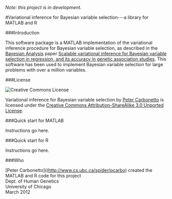 _Note: this project is in development._

#Variational inference for Bayesian variable selection---a library 
for MATLAB and R

###Introduction

This software package is a MATLAB implementation of the variational
inference procedure for Bayesian variable selection, as described in
the [Bayesian Analysis](http://ba.stat.cmu.edu/) paper [Scalable
variational inference for Bayesian variable selection in regression,
and its accuracy in genetic association
studies](http://ba.stat.cmu.edu/journal/2012/vol07/issue01/carbonetto.pdf).
This software has been used to implement Bayesian variable selection
for large problems with over a million variables.

###License

![Creative Commons License][cclicense]

Variational inference for Bayesian variable selection by [Peter
Carbonetto](http://www.cs.ubc.ca/spider/pcarbo) is licensed under the
[Creative Commons Attribution-ShareAlike 3.0 Unported
License](http://creativecommons.org/licenses/by-sa/3.0/).

[cclicense]: http://i.creativecommons.org/l/by-sa/3.0/88x31.png "Creative Commons License"

###Quick start for MATLAB

Instructions go here.

###Quick start for R

Instructions go here.

###Who

[Peter Carbonetto]((http://www.cs.ubc.ca/spider/pcarbo) created the
MATLAB and R code for this project<br>
Dept. of Human Genetics<br>
University of Chicago<br>
March 2012
